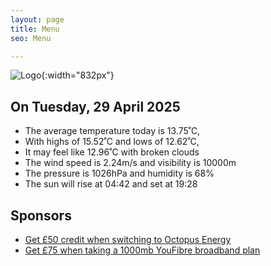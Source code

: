 ```yaml
---
layout: page
title: Menu
seo: Menu

---
```


![Logo](/images/logo.jpg){:width="832px"}

<!-- weather_marker starts -->
## On Tuesday, 29 April 2025

- The average temperature today is 13.75˚C,
- With highs of 15.52˚C and lows of 12.62˚C,
- It may feel like 12.96˚C with broken clouds
- The wind speed is 2.24m/s and visibility is 10000m
- The pressure is 1026hPa and humidity is 68%
- The sun will rise at 04:42 and set at 19:28

<!-- weather_marker ends -->

## Sponsors

- [Get £50 credit when switching to Octopus Energy](https://bit.ly/3oD1nnS)
- [Get £75 when taking a 1000mb YouFibre broadband plan](https://aklam.io/91zWhU?)
